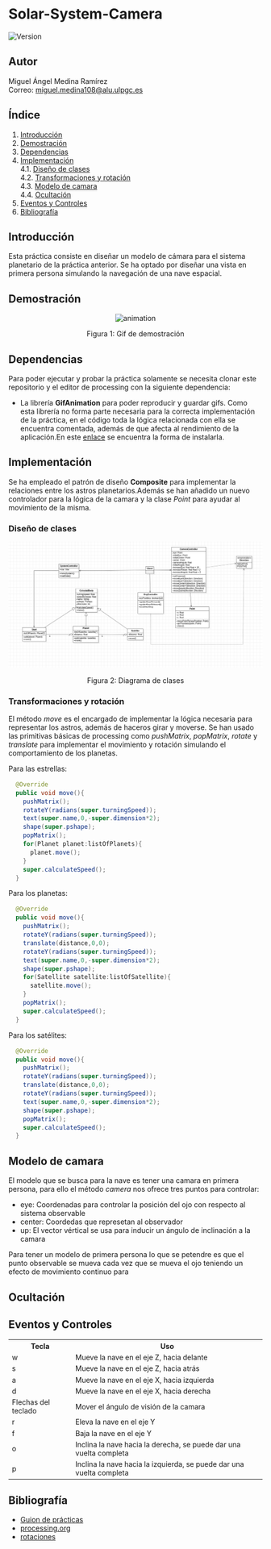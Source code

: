 # Solar-System-Camera
![Version](https://img.shields.io/badge/version-1.0-green)

## Autor
Miguel Ángel Medina Ramírez <br>
Correo: miguel.medina108@alu.ulpgc.es

## Índice
1. [Introducción](#introducción)
2. [Demostración](#demostración)
3. [Dependencias](#dependencias)
4. [Implementación](#implementación)<br>
 4.1. [Diseño de clases](#diseño-de-clases)<br>
 4.2. [Transformaciones y rotación](#transformaciones-y-rotación)<br>
 4.3. [Modelo de camara](#modelo-de-camara)<br>
 4.4. [Ocultación](#ocultación)<br>
5. [Eventos y Controles](#eventos-y-controles)
6. [Bibliografía](#bibliografía)

## Introducción
Esta práctica consiste en diseñar un modelo de cámara para el sistema planetario de la práctica anterior. Se ha optado por diseñar una vista en primera persona simulando la navegación de una nave espacial.

## Demostración
<p align="center"> 
   <img src="data/animation.gif" alt="animation"></img>
   <p align="center">Figura 1: Gif de demostración</p>
</p>

## Dependencias
Para poder ejecutar y probar la práctica solamente se necesita clonar este repositorio y el editor de processing con la siguiente dependencia:
- La librería **GifAnimation** para poder reproducir y guardar gifs. Como esta librería no forma parte necesaria para la correcta implementación de la práctica, en el código toda la lógica relacionada con ella se encuentra comentada, además de que afecta al rendimiento de la aplicación.En este [enlace](https://github.com/extrapixel/gif-animation) se encuentra la forma de instalarla.

## Implementación
Se ha empleado el patrón de diseño **Composite** para implementar la relaciones entre los astros planetarios.Además se han añadido un nuevo controlador para la lógica de la camara y la clase *Point* para  ayudar al movimiento de la misma.

### Diseño de clases
<p align="center"> 
   <img src="data/diagrama.png" alt="diagrama"></img>
   <p align="center">Figura 2: Diagrama de clases</p>
</p>

### Transformaciones y rotación

El método *move* es el encargado de implementar la lógica necesaria para representar los astros, además de haceros girar y moverse. Se han usado las primitivas básicas de processing como *pushMatrix*, *popMatrix*, *rotate* y *translate* para implementar el movimiento y rotación simulando el comportamiento de los planetas.

Para las estrellas:

```java
  @Override
  public void move(){
    pushMatrix();
    rotateY(radians(super.turningSpeed));
    text(super.name,0,-super.dimension*2);
    shape(super.pshape);
    popMatrix();
    for(Planet planet:listOfPlanets){
      planet.move();
    }
    super.calculateSpeed();
  }
```

Para los planetas:

```java
  @Override
  public void move(){
    pushMatrix();
    rotateY(radians(super.turningSpeed));
    translate(distance,0,0);
    rotateY(radians(super.turningSpeed));
    text(super.name,0,-super.dimension*2);
    shape(super.pshape);
    for(Satellite satellite:listOfSatellite){
      satellite.move();
    }
    popMatrix();
    super.calculateSpeed();
  }
```

Para los satélites:

```java
  @Override
  public void move(){
    pushMatrix();
    rotateY(radians(super.turningSpeed));
    translate(distance,0,0);
    rotateY(radians(super.turningSpeed));
    text(super.name,0,-super.dimension*2);
    shape(super.pshape);
    popMatrix();
    super.calculateSpeed();
  }
```
## Modelo de camara
El modelo que se busca para la nave es tener una camara en primera persona, para ello el método *camera* nos ofrece tres puntos para controlar:

 * eye: Coordenadas para controlar la posición del ojo con respecto al sistema observable
 * center: Coordedas que represetan al observador
 * up: El vector vértical se usa para inducir un ángulo de inclinación a la camara
 
Para tener un modelo de primera persona lo que se petendre es que el punto observable se mueva cada vez que se mueva el ojo  teniendo un efecto de movimiento continuo para 

## Ocultación

## Eventos y Controles

<table style="width:100%">
  <tr>
    <th>Tecla</th>
    <th>Uso</th>
  </tr>
  <tr>
    <td>w</td>
    <td>Mueve la nave en el eje Z, hacia delante</td>
  </tr>
  <tr>
    <td>s</td>
    <td>Mueve la nave en el eje Z, hacia atrás</td>
  </tr>
  <tr>
    <td>a</td>
    <td>Mueve la nave en el eje X, hacia izquierda</td>
  </tr>
  <tr>
    <td>d</td>
    <td>Mueve la nave en el eje X, hacia derecha</td>
  </tr>
  <tr>
    <td>Flechas del teclado</td>
    <td>Mover el ángulo de visión de la camara</td>
  </tr>
  <tr>
    <td>r</td>
    <td>Eleva la nave en el eje Y</td>
  </tr>
  <tr>
    <td>f</td>
    <td>Baja la nave en el eje Y</td>
  </tr>
  <tr>
    <td>o</td>
    <td>Inclina la nave hacia la derecha, se puede dar una vuelta completa</td>
  </tr>
  <tr>
    <td>p</td>
    <td>Inclina la nave hacia la izquierda, se puede dar una vuelta completa</td>
  </tr>
</table>

## Bibliografía

* [Guion de prácticas](https://cv-aep.ulpgc.es/cv/ulpgctp20/pluginfile.php/126724/mod_resource/content/22/CIU_Pr_cticas.pdf)
* [processing.org](https://processing.org/)
* [rotaciones](https://en.wikipedia.org/wiki/Rotation_(mathematics))
